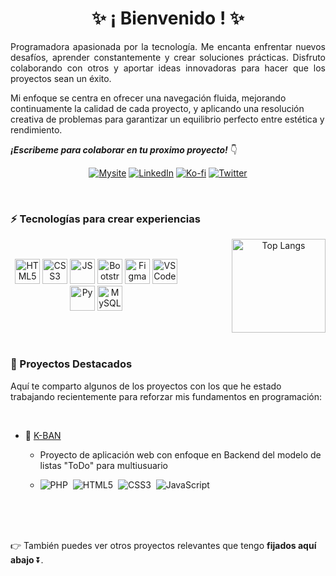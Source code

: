 <h1 align="center">✨ ¡ Bienvenido ! ✨</h1>
<p style = "text-align: justify;">
Programadora apasionada por la tecnología. Me encanta enfrentar nuevos desafíos, aprender constantemente y crear soluciones prácticas. Disfruto colaborando con otros y aportar ideas innovadoras para hacer que los proyectos sean un éxito.

Mi enfoque se centra en ofrecer una navegación fluida, mejorando continuamente la calidad de cada proyecto, y aplicando una resolución creativa de problemas para garantizar un equilibrio perfecto entre estética y rendimiento.
</p>

***¡Escribeme para colaborar en tu proximo proyecto!*** 👇


<div align="center" style="display: inline_block;">
  
 <a href="https://odrasanchezdev.super.site/">![Mysite](https://img.shields.io/badge/website-071739?style=for-the-badge)</a>
 <a href="https://www.linkedin.com/in/odrasanchez/">![LinkedIn](https://img.shields.io/badge/-LinkedIn-0077B5?style=for-the-badge)</a>
 <a href="https://ko-fi.com/odrasanchez">![Ko-fi](https://img.shields.io/badge/-Ko--fi-F16061?style=for-the-badge)</a>
 <a href="https://x.com/0dra_S0">![Twitter](https://img.shields.io/badge/X-000000?style=for-the-badge&logo=twitter&logoColor=white)</a>
 
</div>


<br>

### ⚡ Tecnologías para crear experiencias
<div align="center">
  <div style="display: flex; align-items: center; justify-content: center; gap: 40px;">
    <div>
      <img alt="HTML5" width="40" height="40" src="https://cdn.jsdelivr.net/gh/devicons/devicon/icons/html5/html5-plain-wordmark.svg" />
      <img alt="CSS3" width="40" height="40" src="https://cdn.jsdelivr.net/gh/devicons/devicon/icons/css3/css3-plain-wordmark.svg" />
      <img alt="JS" width="40" height="40" src="https://cdn.jsdelivr.net/gh/devicons/devicon@latest/icons/javascript/javascript-original.svg" />
      <img alt="Bootstrap" width="40" height="40" src="https://cdn.jsdelivr.net/gh/devicons/devicon@latest/icons/bootstrap/bootstrap-original-wordmark.svg" />
      <img alt="Figma" width="40" height="40" src="https://cdn.jsdelivr.net/gh/devicons/devicon@latest/icons/figma/figma-original.svg" />
      <img alt="VSCode" width="40" height="40" src="https://cdn.jsdelivr.net/gh/devicons/devicon@latest/icons/vscode/vscode-original.svg" />
      <img alt="Py" width="40" height="40" src="https://cdn.jsdelivr.net/gh/devicons/devicon/icons/python/python-original-wordmark.svg" />
      <img alt="MySQL" width="40" height="40" src="https://cdn.jsdelivr.net/gh/devicons/devicon/icons/mysql/mysql-plain-wordmark.svg" />
    </div>
    <br>
    <div>
      <img height="150" src="https://github-readme-stats.vercel.app/api/top-langs/?username=odrasanchezdev&layout=compact&locale=es&theme=holi" alt="Top Langs" />
    </div>
  </div>
</div>

<br>

### 🎯 Proyectos Destacados
<p>Aquí te comparto algunos de los proyectos con los que he estado trabajando recientemente para reforzar mis fundamentos en programación:</p>
<br>

- 🐘 <a href="https://github.com/odrasanchezdev/K-BAN">K-BAN</a>
  - <p> Proyecto de aplicación web con enfoque en Backend del modelo de listas "ToDo" para multiusuario</p>
  - <div style= "display:inline-block;"><img src="https://img.shields.io/badge/PHP-777BB4?style=for-the-badge&logo=php&logoColor=white" alt="PHP"/>&nbsp; <img src="https://img.shields.io/badge/HTML5-E34F26?style=for-the-badge&logo=html5&logoColor=white" alt="HTML5"/>&nbsp; <img src="https://img.shields.io/badge/CSS3-1572B6?style=for-the-badge&logo=css3&logoColor=white" alt="CSS3"/>&nbsp; <img src="https://img.shields.io/badge/JavaScript-323330?style=for-the-badge&logo=javascript&logoColor=F7DF1E" alt="JavaScript"/></div>

<br>
<!--
- 🐍 <a href="https://github.com/odrasanchezdev/Fundamentos-Python">Fundamentos-Python</a>
  - <p> Colección de proyectos y ejercicios básicos para practicar los fundamentos de Python. Incluye desde operaciones básicas hasta estructuras de control y trabajo con archivos.</p>
  - <div style= "display:inline-block;"><img src="https://img.shields.io/badge/Python-3776AB?style=for-the-badge&logo=python&logoColor=white" alt="Python"/>&nbsp; <img src="https://img.shields.io/badge/VSCode-02458D?style=for-the-badge&logoColor=white" alt="VSCode"/>&nbsp; <img src="https://img.shields.io/badge/Spyder%20Ide-FF0000?style=for-the-badge&logo=spyder%20ide&logoColor=white" alt="Spyder IDE"/></div>
-->
<br>
<!--
- 🌐 <a href="https://github.com/odrasanchezdev/Fundamentos-JavaScript">Fundamentos-JavaScript</a>
  - <p> Ejercicios prácticos orientados a fortalecer los conceptos clave de JavaScript. Complementados con HTML y CSS para una mejor comprensión de la lógica en el navegador.</p>
  - <div style= "display:inline-block;"><img src="https://img.shields.io/badge/JavaScript-323330?style=for-the-badge&logo=javascript&logoColor=F7DF1E" alt="JavaScript"/>&nbsp; <img src="https://img.shields.io/badge/HTML5-E34F26?style=for-the-badge&logo=html5&logoColor=white" alt="HTML5"/>&nbsp; <img src="https://img.shields.io/badge/CSS3-1572B6?style=for-the-badge&logo=css3&logoColor=white" alt="CSS3"/></div>
-->
<br>
<p>👉 También puedes ver otros proyectos relevantes que tengo <strong>fijados aquí abajo</strong> ⏬.</p>

